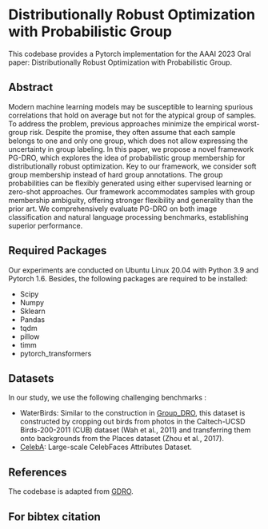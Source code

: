 # Distributionally Robust Optimization with Probabilistic Group
This codebase provides a Pytorch implementation for the AAAI 2023 Oral paper: Distributionally Robust Optimization with Probabilistic Group.

## Abstract
Modern machine learning models may be susceptible to learning spurious correlations that hold on average but not for the atypical group of samples. To address the problem, previous approaches minimize the empirical worst-group risk. Despite the promise, they often assume that each sample belongs to one and only one group, which does not allow expressing the uncertainty in group labeling. In this paper, we propose a novel framework PG-DRO, which explores the idea of probabilistic group membership for distributionally robust optimization. Key to our framework, we consider soft group membership instead of hard group annotations. The group probabilities can be flexibly generated using either supervised learning or zero-shot approaches. Our framework accommodates samples with group membership ambiguity, offering stronger flexibility and generality than the prior art. We comprehensively evaluate PG-DRO on both image classification and natural language processing benchmarks, establishing superior performance.

## Required Packages
Our experiments are conducted on Ubuntu Linux 20.04 with Python 3.9 and Pytorch 1.6. Besides, the following packages are required to be installed:
* Scipy
* Numpy
* Sklearn
* Pandas
* tqdm
* pillow
* timm
* pytorch_transformers

## Datasets

In our study, we use the following challenging benchmarks :
  - WaterBirds:  Similar to the construction in [Group_DRO](https://github.com/kohpangwei/group_DRO), this dataset is constructed by cropping out birds from photos in the Caltech-UCSD Birds-200-2011 (CUB) dataset (Wah et al., 2011) and transferring them onto backgrounds from the Places dataset (Zhou et al., 2017).
  - [CelebA](http://mmlab.ie.cuhk.edu.hk/projects/CelebA.html): Large-scale CelebFaces Attributes Dataset. 
  
  
## References
The codebase is adapted from [GDRO](https://github.com/kohpangwei/group_DRO).


## For bibtex citation 

```

```
